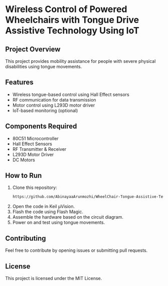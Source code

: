 # Wireless Control of Powered Wheelchairs with Tongue Drive Assistive Technology Using IoT

## Project Overview
This project provides mobility assistance for people with severe physical disabilities using tongue movements.

## Features
- Wireless tongue-based control using Hall Effect sensors
- RF communication for data transmission
- Motor control using L293D motor driver
- IoT-based monitoring (optional)

## Components Required
- 80C51 Microcontroller
- Hall Effect Sensors
- RF Transmitter & Receiver
- L293D Motor Driver
- DC Motors

## How to Run
1. Clone this repository:
    ```bash
    https://github.com/AbinayaaArunmozhi/WheelChair-Tongue-Assistive-Technology-Using-IOT.git
    ```
2. Open the code in Keil µVision.
3. Flash the code using Flash Magic.
4. Assemble the hardware based on the circuit diagram.
5. Power on and test using tongue movements.

## Contributing
Feel free to contribute by opening issues or submitting pull requests.

## License
This project is licensed under the MIT License.
